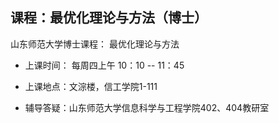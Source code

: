 ## 课程：最优化理论与方法（博士）


山东师范大学博士课程： 最优化理论与方法

- 上课时间： 每周四上午 10：10 -- 11：45

- 上课地点：文淙楼，信工学院1-111

- 辅导答疑：山东师范大学信息科学与工程学院402、404教研室


